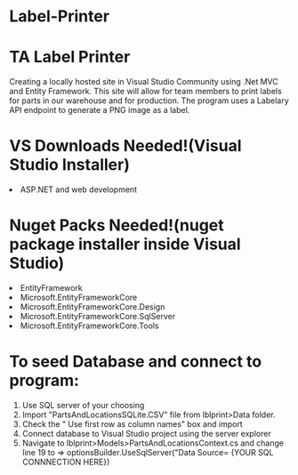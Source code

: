 # Label-Printer
<H1>TA Label Printer</H1>
Creating a locally hosted site in Visual Studio Community using .Net MVC and Entity Framework. This site will allow for team members to print labels for parts in our warehouse and for production. The program uses a Labelary API endpoint to generate a PNG image as a label. 

<h1>VS Downloads Needed!(Visual Studio Installer)</h1>
  <list>
  <li>
   ASP.NET and web development
  </li>
  </list>
<h1>Nuget Packs Needed!(nuget package installer inside Visual Studio)</h1>

<list>
  <li>
    EntityFramework
  </li>
  <li>
    Microsoft.EntityFrameworkCore
</li>
  <li>
    Microsoft.EntityFrameworkCore.Design
</li>
  <li>
     Microsoft.EntityFrameworkCore.SqlServer
</li>
  <li>
     Microsoft.EntityFrameworkCore.Tools
</li>
</list>
<h1>To seed Database and connect to program:</h1>
<ol>
  <li>
    Use SQL server of your choosing
  </li>
  <li>
    Import "PartsAndLocationsSQLite.CSV" file from lblprint>Data folder.
  </li>
  <li>
   Check the " Use first row as column names" box and import
  </li>
  <li>
    Connect database to Visual Studio project using the server explorer
  </li>
  <li>
    Navigate to lblprint>Models>PartsAndLocationsContext.cs and change line 19 to => optionsBuilder.UseSqlServer("Data Source= {YOUR SQL CONNNECTION HERE}) 
  </li>
</ol>
